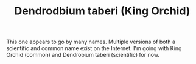 ﻿---
backlinks:
- title: Plants
  url: /sense/landscape-garden/plants/plants.html
tags:
- wood-duck-meadows
- plant
- native
- orchid
title: Dendrodbium taberi (King Orchid)
type: plant
---
This one appears to go by many names. Multiple versions of both a scientific and common name exist on the Internet. I'm going with King Orchid (common) and Dendrobium taberi (scientific) for now.